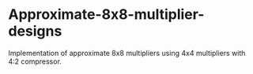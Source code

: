 # Approximate-8x8-multiplier-designs
Implementation of approximate 8x8 multipliers using 4x4 multipliers with 4:2 compressor.
